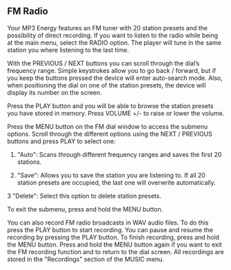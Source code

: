 ## FM Radio

Your MP3 Energy features an FM tuner with 20 station presets and the possibility of direct recording. If you want to listen to the radio while being at the main menu, select the RADIO option. The player will tune in the same station you where listening to the last time.

With the PREVIOUS / NEXT buttons you can scroll through the dial’s frequency range. Simple keystrokes allow you to go back / forward, but if you keep the buttons pressed the device will enter auto-search mode. Also, when positioning the dial on one of the station presets, the device will display its number on the screen.

Press the PLAY button and you will be able to browse the station presets you have stored in memory. Press VOLUME +/- to raise or lower the volume.

Press the MENU button on the FM dial window to access the submenu options. Scroll through the different options using the NEXT / PREVIOUS buttons and press PLAY to select one:

1. "Auto": Scans through different frequency ranges and saves the first 20 stations.

2. "Save": Allows you to save the station you are listening to. If all 20 station presets are occupied, the last one will overwrite automatically.

3 "Delete": Select this option to delete station presets.

To exit the submenu, press and hold the MENU button.

You can also record FM radio broadcasts in WAV audio files. To do this press the PLAY button to start recording. You can pause and resume the recording by pressing the PLAY button. To finish recording, press and hold the MENU button. Press and hold the MENU button again if you want to exit the FM recording function and to return to the dial screen. All recordings are stored in the "Recordings" section of the MUSIC menu.
